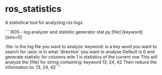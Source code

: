 # ros_statistics
A statistical tool for analyzing ros logs

´´´
ROS - log analyzer and statistic generator
stat.py [file] [keyword] [axis=0]

:file:           is the log file you want to analyze
:keyword:        is a key word you want to search for
:axis:           is in what 'direction' you want to analyse
  Default is 0 and generate statistic for columns
   wile 1 is statistics of the current row
This will analyze the [file] for string containing:
keyword 13, 24, 42
Then reduce the information to:
13, 24, 42
´´´
